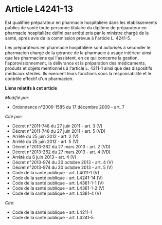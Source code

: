 # Article L4241-13

Est qualifiée préparateur en pharmacie hospitalière dans les établissements publics de santé toute personne titulaire du
diplôme de préparateur en pharmacie hospitalière défini par arrêté pris par le ministre chargé de la santé, après avis de la
commission prévue à l'article L. 4241-5. 

Les préparateurs en pharmacie hospitalière sont autorisés à seconder le pharmacien chargé de la gérance de la pharmacie à
usage intérieur ainsi que les pharmaciens qui l'assistent, en ce qui concerne la gestion, l'approvisionnement, la délivrance
et la préparation des médicaments, produits et objets mentionnés à l'article L. 4211-1 ainsi que des dispositifs médicaux
stériles. Ils exercent leurs fonctions sous la responsabilité et le contrôle effectif d'un pharmacien.

**Liens relatifs à cet article**

_Modifié par_:

  - Ordonnance n°2009-1585 du 17 décembre 2009 - art. 7

_Cité par_:

  - Décret n°2011-748 du 27 juin 2011 - art. 3 (V)
  - Décret n°2011-748 du 27 juin 2011 - art. 5 (VD)
  - Arrêté du 25 juin 2012 - art. 2 (V)
  - Arrêté du 25 juin 2012 - art. 5 (V)
  - Décret n°2013-262 du 27 mars 2013 - art. 2 (VD)
  - Décret n°2013-262 du 27 mars 2013 - art. 4 (VD)
  - Arrêté du 6 juin 2013 - art. 4 (V)
  - Décret n°2013-974 du 30 octobre 2013 - art. 4 (V)
  - Décret n°2013-974 du 30 octobre 2013 - art. 5 (V)
  - Code de la santé publique - art. L4011-1 (V)
  - Code de la santé publique - art. L4241-14 (V)
  - Code de la santé publique - art. L4381-1-1 (V)
  - Code de la santé publique - art. L4381-1-2 (V)
  - Code de la santé publique - art. L4381-4 (V)

_Cite_:

  - Code de la santé publique - art. L4211-1
  - Code de la santé publique - art. L4241-5
